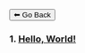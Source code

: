 <form>
 <input type="button" value="⬅ Go Back" onclick="history.back()">
</form>

### 1. [Hello, World!](helloworld)
